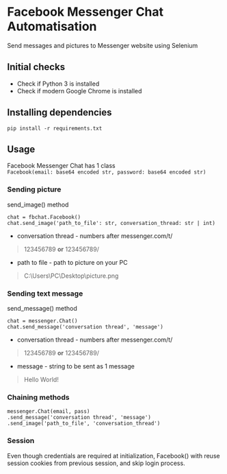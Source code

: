 # Facebook Messenger Chat Automatisation
Send messages and pictures to Messenger website using Selenium

## Initial checks
- Check if Python 3 is installed
- Check if modern Google Chrome is installed

## Installing dependencies
```
pip install -r requirements.txt
```

## Usage
Facebook Messenger Chat has 1 class\
``` Facebook(email: base64 encoded str, password: base64 encoded str) ```

### Sending picture
send_image() method
```
chat = fbchat.Facebook()
chat.send_image('path_to_file': str, conversation_thread: str | int)
```
- conversation thread - numbers after messenger.com/t/
> 123456789 **or** 123456789/
- path to file - path to picture on your PC 
> C:\Users\PC\Desktop\picture.png

### Sending text message
send_message() method
```
chat = messenger.Chat()
chat.send_message('conversation thread', 'message')
```
- conversation thread - numbers after messenger.com/t/
> 123456789 **or** 123456789/
- message - string to be sent as 1 message
> Hello World!

### Chaining methods
```
messenger.Chat(email, pass)
.send_message('conversation thread', 'message')
.send_image('path_to_file', 'conversation_thread')
```

### Session
Even though credentials are required at initialization, 
Facebook() with reuse session cookies from previous session,
and skip login process.
```
